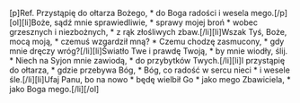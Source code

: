 [p]Ref. Przystąpię do ołtarza Bożego, * do Boga radości i wesela mego.[/p][ol][li]Boże, sądź mnie sprawiedliwie, * sprawy mojej broń * wobec grzesznych i niezbożnych, * z rąk złośliwych zbaw.[/li][li]Wszak Tyś, Boże, mocą moją, * czemuś wzgardził mną? * Czemu chodzę zasmucony, * gdy mnie dręczy wróg?[/li][li]Światło Twe i prawdę Twoją, * by mnie wiodły, ślij. * Niech na Syjon mnie zawiodą, * do przybytków Twych.[/li][li]I przystąpię do ołtarza, * gdzie przebywa Bóg, * Bóg, co radość w sercu nieci * i wesele śle.[/li][li]Ufaj Panu, bo na nowo * będę wielbił Go * jako mego Zbawiciela, * jako Boga mego.[/li][/ol]